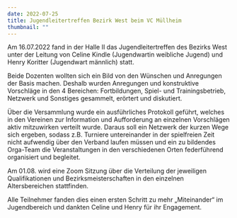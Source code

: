 ```yaml
---
date: 2022-07-25
title: Jugendleitertreffen Bezirk West beim VC Müllheim
thumbnail: ""
---
```


Am 16.07.2022 fand in der Halle II das Jugendleitertreffen des Bezirks West unter der Leitung von Celine Kindle (Jugendwartin weibliche Jugend) und Henry Koritter (Jugendwart männlich) statt.

Beide Dozenten wollten sich ein Bild von den Wünschen und Anregungen der Basis machen. Deshalb wurden Anregungen und konstruktive Vorschläge in den 4 Bereichen: Fortbildungen, Spiel- und Trainingsbetrieb, Netzwerk und Sonstiges gesammelt, erörtert und diskutiert.

Über die Versammlung wurde ein ausführliches Protokoll geführt, welches in den Vereinen zur Information und Aufforderung an einzelnen Vorschlägen aktiv mitzuwirken verteilt wurde. Daraus soll ein Netzwerk der kurzen Wege sich ergeben, sodass z.B. Turniere untereinander in der spielfreien Zeit nicht aufwendig über den Verband laufen müssen und ein zu bildendes Orga-Team die Veranstaltungen in den verschiedenen Orten federführend organisiert und begleitet.

Am 01.08. wird eine Zoom Sitzung über die Verteilung der jeweiligen Qualifikationen und Bezirksmeisterschaften in den einzelnen Altersbereichen stattfinden.

Alle Teilnehmer fanden dies einen ersten Schritt zu mehr „Miteinander“ im Jugendbereich und dankten Celine und Henry für ihr Engagement.

